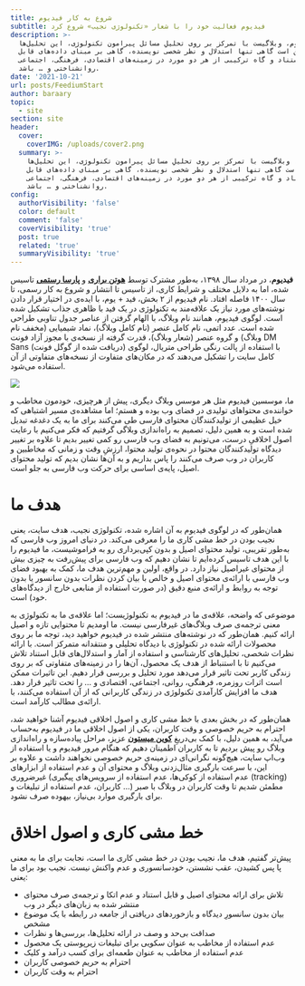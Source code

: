 ```yaml
---
title: شروع به کار فیدیوم
subtitle: فیدیوم فعالیت خود را با شعار «تکنولوژی نجیب» شروع کرد
description: >-
  فیدیوم، وبلاگیست با تمرکز بر روی تحلیلِ مسائل پیرامون تکنولوژی، این تحلیل‌ها
  ممکن است گاهی تنها استدلال و نظر شخصی نویسنده، گاهی بر مبنای داده‌های قابل
  استناد و گاه ترکیبی از هر دو مورد در زمینه‌های اقتصادی، فرهنگی، اجتماعی،
  روانشناختی و … باشد.
date: '2021-10-21'
url: posts/FeediumStart
author: baraary
topic:
  - site
section: site
header:
  cover:
    coverIMG: /uploads/cover2.png
  summary: >-
    فیدیوم، وبلاگیست با تمرکز بر روی تحلیلِ مسائل پیرامون تکنولوژی، این تحلیل‌ها
    ممکن است گاهی تنها استدلال و نظر شخصی نویسنده، گاهی بر مبنای داده‌های قابل
    استناد و گاه ترکیبی از هر دو مورد در زمینه‌های اقتصادی، فرهنگی، اجتماعی،
    روانشناختی و … باشد.
config:
  authorVisibility: 'false'
  color: default
  comment: 'false'
  coverVisibility: 'true'
  post: true
  related: 'true'
  summaryVisibility: 'true'
---
```

**فیدیوم**، در مرداد سال ۱۳۹۸، به‌طور مشترک توسط [**هوتن براری**](https://twitter.com/baraary) و [**پارسا رستمی**](https://twitter.com/GlassesPi) تاسیس شده، اما به دلایل مختلف و شرایط کاری، از تاسیس تا انتشار و شروع به کار رسمی، تا سال ۱۴۰۰ فاصله افتاد. نام فیدیوم از ۲ بخش، فید + یوم، با ایده‌ی در اختیار قرار دادن نوشته‌های مورد نیاز یک علاقه‌مند به تکنولوژی در یک فید با ظاهری جذاب تشکیل شده است. لوگوی فیدیوم، همانند نام وبلاگ، با الهام گرفتن از عناصر جدول تناوبی طراحی شده است. عدد اتمی، نام کامل عنصر (نام کامل وبلاگ)، نماد شیمیایی (مخفف نام وبلاگ) و گروه عنصر (شعار وبلاگ)، قدرت گرفته از نسخه‌ی با مجوز آزاد فونت DM Sans (دریافت شده از گوگل فونت) با استفاده از پالت رنگی طراحی متریال، لوگوی کامل سایت را تشکیل می‌دهند که در مکان‌های متفاوت از نسخه‌های متفاوتی از آن استفاده می‌شود.



![](/uploads/aboutus.png)



ما، موسسین فیدیوم مثل هر موسس وبلاگ دیگری، پیش از هرچیزی، خودمون مخاطب و خواننده‌‌ی محتواهای تولیدی در فضای وب بوده‌ و هستم؛ اما مشاهده‌ی مسیر اشتباهی که خیل عظیمی از تولیدکنندگان محتوای فارسی طی می‌کنند برای ما به یک دغدغه تبدیل شده است و به همین دلیل، تصمیم به راه‌اندازی وبلاگی گرفتیم که فکر می‌کنیم با رعایت اصول اخلاقیِ درست، می‌تونیم به فضای وب فارسی رو کمی تغییر بدیم تا علاوه بر تغییر دیدگاه تولیدکنندگان محتوا در نحوه‌ی تولید محتوا، ارزشِ وقت و زمانی که مخاطبین و کاربران در وب صرف می‌کنند را پاس بداریم و به آن‌ها نشان بدیم که تولید محتوای اصیل، پایه‌ی اساسی برای حرکت وب فارسی به جلو است.

 

# هدف ما

همان‌طور که در لوگوی فیدیوم به آن اشاره شده، تکنولوژی نجیب، هدف سایت، یعنی نجیب بودن در خط مشی کاری ما را معرفی می‌کند. در دنیای امروز وب فارسی که به‌طور تقریبی، تولید محتوای اصیل و بدون کپی‌برداری رو به فراموشیست، ما فیدیوم را با این هدف تاسیس کرده‌ایم تا نشان دهیم که وب فارسی برای پیش‌رفت به چیزی بیش از محتوای غیراصیل نیاز دارد. در واقع، اولین و مهم‌ترین هدف ما، کمک به بهبود فضای وب فارسی با ارائه‌ی محتوای اصیل و خالص با بیان کردن نظرات بدون سانسور یا بدون توجه به روابط و ارائه‌ی منبع دقیق (در صورت استفاده از منابعی خارج از دیدگاه‌های خود) است.



موضوعی که واضحه، علاقه‌ی ما در فیدیوم به تکنولوژیست؛ اما علاقه‌ی ما به تکنولوژی به معنی ترجمه‌ی صرف وبلاگ‌های غیرفارسی نیست. ما اومدیم تا محتوایی تازه و اصیل ارائه کنیم. همان‌طور که در نوشته‌های منتشر شده در فیدیوم خواهید دید، توجه ما بر روی محصولات ارائه شده در تکنولوژی با دیدگاه تحلیلی و منتقدانه متمرکز است. با ارائه نظرات شخصی، تحلیل‌های کارشناسی و استفاده از آمار و استدلال‌های قابل استناد تلاش می‌کنیم تا با استنباط از هدف یک محصول، آن‌ها را در زمینه‌های متفاوتی که بر روی زندگی کاربر تحت تاثیر قرار می‌دهد مورد تحلیل و بررسی قرار دهیم. این تاثیرات ممکن است اثرات روزمره، فرهنگی، روانی، اجتماعی، اقتصادی و … را تحت تاثیر قرار دهد. هدف ما افزایش کارآمدی تکنولوژی در زندگی کاربرانی که از آن استفاده می‌کنند، با ارائه‌ی مطالب کارآمد است.



همان‌طور که در بخش بعدی با خط مشی کاری و اصول اخلاقی فیدیوم آشنا خواهید شد، احترام به حریم خصوصی و وقت کاربران، یکی از اصول اخلاقی ما در فیدیوم به‌حساب می‌آید، به همین دلیل، با کمک بی‌دریغِ [**کوین میستون**](https://twitter.com/kevinmiston) عزیز، مراحل پیاده‌سازه و راه‌اندازی وبلاگ رو پیش بردیم تا به کاربران اطمینان دهیم که هنگام مرور فیدیوم و یا استفاده از وب‌اپ سایت، هیچ‌گونه نگرانی‌ای در زمینه‌ی حریم خصوصی نخواهند داشت و علاوه بر این، با سرعت بارگیری مثال‌زدنی وبلاگ و محتوای آن و عدم استفاده از ابزارهای غیرضروری (عدم استفاده از کوکی‌ها، عدم استفاده از سرویس‌های پیگیری (tracking) کاربران، عدم استفاده از تبلیغات و …) مطمئن شدیم تا وقت کاربران در وبلاگ با صبر برای بارگیری موارد بی‌نیاز، بیهوده صرف نشود.



# خط مشی کاری و اصول اخلاق

پیش‌تر گفتیم، هدف ما، نجیب بودن در خط مشی کاری ما است، نجابت برای ما به معنی پا پس کشیدن، عقب نشستن، خودسانسوری و عدم واکنش نیست. نجیب بود برای ما یعنی:



* تلاش برای ارائه محتوای اصیل و قابل استناد و عدم اتکا و ترجمه‌ی صرف محتوای منتشر شده به زبان‌های دیگر در وب
* بیان بدون سانسورِ دیدگاه و بازخوردهای دریافتی از جامعه در رابطه با یک موضوع مشخص
* صداقت بی‌حد و وصف در ارائه تحلیل‌ها، بررسی‌ها و نظرات
* عدم استفاده از مخاطب به عنوان سکویی برای تبلیغات زیرپوستی یک محصول
* عدم استفاده از مخاطب به عنوان طعمه‌ای برای کسب درآمد و کلیک
* احترام به حریم خصوصی کاربران
* احترام به وقت کاربران
